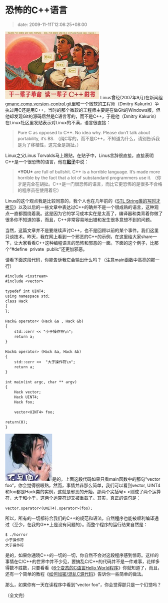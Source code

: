# 恐怖的C++语言
>date: 2009-11-11T12:06:25+08:00


[![我爱C++](/assets/images/coolshell.cn/wp-content/uploads/2009/11/cpp-300x216.jpg "我爱C++")](https://coolshell.cn/wp-content/uploads/2009/11/cpp.jpg) Linus曾经(2007年9月)在新闻组[gmane.comp.version-control.git](http://news.gmane.org/gmane.comp.version-control.git)里和一个微软的工程师（Dmitry Kakurin）争执过用C还是用C++，当时的那个微软的工程师主要是在做Git的Windows版，但他却发现Git的源码居然是C语言写的，而不是C++，于是他（Dmitry Kakurin）在Linux社区里发贴表示对Linux的不满，语言很直接：



> 
> Pure C as opposed to C++. No idea why. Please don’t talk about portability, it’s BS. （纯C写的，而不是C++，不知道为什么，请别告诉我是为了移植性，这完全是胡扯。）
> 
> 
> 


Linux之父Linus Torvalds马上跟贴，在贴子中，Linus言辞很直接，直接表明C++是一个很恐怖的语言，他在[**贴子**](http://thread.gmane.org/gmane.comp.version-control.git/57643/focus=57918)中说：



> 
> **\*YOU\*** are full of bullshit. C++ is a horrible language. It’s made more horrible by the fact that a lot of substandard programmers use it. （你才是完全在胡扯。C++是一门很恐怖的语言，而比它更恐怖的是很多不合格的程序员在使用着它）
> 
> 
> 


Linus的这个观点我是比较同意的，我个人也在几年前的《[STL String类的写时才拷贝](http://blog.csdn.net/haoel/archive/2004/06/23/24058.aspx)》以及以后的一些文章中表达过C++的确并不是一个很成熟的语言，这种观点一直都围绕着我。这是因为它的学习成本实在是太高了，编译器和类背着你做了很多你不知道的事，而且，C++非常容易地出错和发生很多意想不到的问题。


当然，这篇文章并不是要继续声讨C++，也不是回顾以前的某个事件。我们这里只谈技术。昨天，我在网上看到一个邪恶的C++的示例，在这里给大家share一下，让大家看看C++这种编程语言的恐怖和邪恶的一面。下面的这个例子，比那个“#define  private  public”还更加邪恶。



请看下面这段代码，你能告诉我它会输出什么吗？（注意main函数中高亮的那一行）



```
#include <iostream>
#include <vector>

typedef int UINT4;
using namespace std;
class Hack
{
};

Hack& operator< (Hack &a , Hack &b)
{
    std::cerr << "小于操作符\n";
    return a;
}

Hack& operator> (Hack &a, Hack &b)
{
    std::cerr <<  "大于操作符\n";
    return a;
}

int main(int argc, char ** argv)
{
    Hack vector;
    Hack UINT4;
    Hack foo;

    vector<UINT4> foo;

return(0);
}
```

![不是吧](/assets/images/coolshell.cn/wp-content/uploads/2009/11/bushiba-150x150.jpg "不是吧")是的，上面这段代码如果只看main函数中的那句“vector<UINT4> foo”，你会觉得很眼熟，然而，事情并非那么简单，我们可以看到vector, UINT4和foo都是Hack类的实例，这就是邪恶的开始，那两个尖括号< >则成了两个运算符，大于和小于，这两个运算符却又被重载了。其实，真正的语句是：


`vector.operator<(UNIT4).operator>(foo);`


所以，所有的一切都符合我们的C++的规范和语法，自然程序也能被顺利编译通过（至少，在我的G++上是没有问题的）。而整个程序的运行结果自然是：



```
$ ./horror
小于操作符
大于操作符
```

是的，如果你通晓C++的一切的一切，你自然不会对这段程序感到惊奇。这样的事情在C/C++的世界中并不少见，要搞乱C/C++的代码并不是一件难事，花样多得数不胜数，只要看看《[6个变态的C语言Hello World程序](/2009/6%E4%B8%AA%E5%8F%98%E6%80%81%E7%9A%84C%E8%AF%AD%E8%A8%80Hello%20World%E7%A8%8B%E5%BA%8F.md "6个变态的C语言Hello World程序 - 4,749 次浏览")》你就知道了，而且，还有一个简单的教程《[如何加密/混乱C源代码](/2009/%E5%A6%82%E4%BD%95%E5%8A%A0%E5%AF%86-%E6%B7%B7%E4%B9%B1C%E6%BA%90%E4%BB%A3%E7%A0%81.md "如何加密/混乱C源代码 - 2,420 次浏览")》告诉你一些简单的做法。


那么，如果你有一天在读程序中看到“vector<UINT4> foo”，你会觉得那只是一个幻觉吗？


（全文完）


